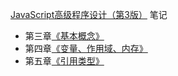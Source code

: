 [JavaScript高级程序设计（第3版）](https://book.douban.com/subject/10546125/) 笔记

- 第三章[《基本概念》](./BasicKnowledge.md)
- 第四章[《变量、作用域、内存》](./VariableScopeMemory.md)
- 第五章[《引用类型》](./ReferenceVariable.md)


